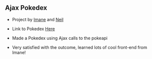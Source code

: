 ## Ajax Pokedex

- Project by [Imane](https://github.com/bennami) and [Neil](https://github.com/nbenin)

- Link to Pokedex [Here](https://nbenin.github.io/ajax-pokedex/)

- Made a Pokedex using Ajax calls to the pokeapi
- Very satisfied with the outcome, learned lots of cool front-end from Imane!
